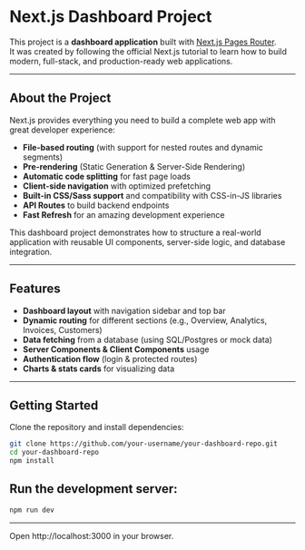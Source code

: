 # Next.js Dashboard Project

This project is a **dashboard application** built with [Next.js Pages Router](https://nextjs.org/learn-pages-router).  
It was created by following the official Next.js tutorial to learn how to build modern, full-stack, and production-ready web applications.

---

## About the Project

Next.js provides everything you need to build a complete web app with great developer experience:

- **File-based routing** (with support for nested routes and dynamic segments)  
- **Pre-rendering** (Static Generation & Server-Side Rendering)  
- **Automatic code splitting** for fast page loads  
- **Client-side navigation** with optimized prefetching  
- **Built-in CSS/Sass support** and compatibility with CSS-in-JS libraries  
- **API Routes** to build backend endpoints  
- **Fast Refresh** for an amazing development experience  

This dashboard project demonstrates how to structure a real-world application with reusable UI components, server-side logic, and database integration.  

---

## Features

- **Dashboard layout** with navigation sidebar and top bar  
- **Dynamic routing** for different sections (e.g., Overview, Analytics, Invoices, Customers)  
- **Data fetching** from a database (using SQL/Postgres or mock data)  
- **Server Components & Client Components** usage  
- **Authentication flow** (login & protected routes)  
- **Charts & stats cards** for visualizing data  

---

## Getting Started

Clone the repository and install dependencies:

```bash
git clone https://github.com/your-username/your-dashboard-repo.git
cd your-dashboard-repo
npm install
```

## Run the development server:
```bash
npm run dev
```
---
Open http://localhost:3000 in your browser.
